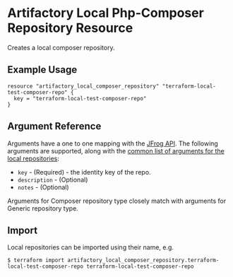 # Artifactory Local Php-Composer Repository Resource

Creates a local composer repository.

## Example Usage

```hcl
resource "artifactory_local_composer_repository" "terraform-local-test-composer-repo" {
  key = "terraform-local-test-composer-repo"
}
```

## Argument Reference

Arguments have a one to one mapping with the [JFrog API](https://www.jfrog.com/confluence/display/RTF/Repository+Configuration+JSON).
The following arguments are supported, along with the [common list of arguments for the local repositories](local.md):

* `key` - (Required) - the identity key of the repo.
* `description` - (Optional)
* `notes` - (Optional)

Arguments for Composer repository type closely match with arguments for Generic repository type.

## Import

Local repositories can be imported using their name, e.g.
```
$ terraform import artifactory_local_composer_repository.terraform-local-test-composer-repo terraform-local-test-composer-repo
```